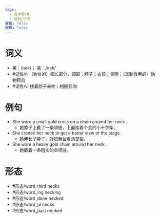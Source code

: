 ```yaml
---
tags:
  - 首字母/N
  - 级别/中考
掌握: false
模糊: false
---
```

# 词义
- 英：/nek/； 美：/nek/
- #词性/n  （物体的）细长部分，颈部；脖子；衣领；领圈；（烹制食用的）动物颈肉
- #词性/vi  搂着脖子亲吻；相拥互吻
# 例句
- She wore a small gold cross on a chain around her neck .
	- 她脖子上戴了一条项链，上面挂着个金的小十字架。
- She craned her neck to get a better view of the stage .
	- 她伸长了脖子，好把舞台看清楚些。
- She wore a heavy gold chain around her neck .
	- 她戴着一条粗实的金项链。
# 形态
- #形态/word_third necks
- #形态/word_ing necking
- #形态/word_done necked
- #形态/word_pl necks
- #形态/word_past necked
